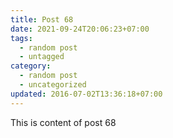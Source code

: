 ```yaml
---
title: Post 68
date: 2021-09-24T20:06:23+07:00
tags:
  - random post
  - untagged
category:
  - random post
  - uncategorized
updated: 2016-07-02T13:36:18+07:00
---
```

This is content of post 68